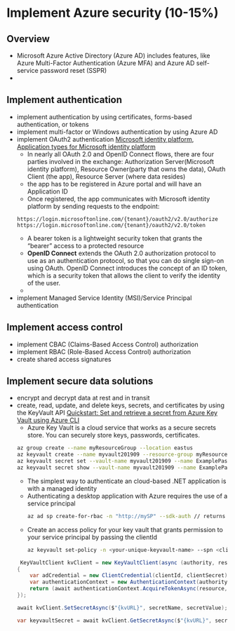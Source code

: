 # Implement Azure security (10-15%)

## Overview

* Microsoft Azure Active Directory (Azure AD) includes features, like Azure Multi-Factor Authentication (Azure MFA) and Azure AD self-service password reset (SSPR)
* 

## Implement authentication

* implement authentication by using certificates, forms-based authentication, or tokens
* implement multi-factor or Windows authentication by using Azure AD
* implement OAuth2 authentication [Microsoft identity platform](https://docs.microsoft.com/en-us/azure/active-directory/develop/active-directory-v2-protocols), [Application types for Microsoft identity platform](https://docs.microsoft.com/en-us/azure/active-directory/develop/v2-app-types)
    - In nearly all OAuth 2.0 and OpenID Connect flows, there are four parties involved in the exchange: Authorization Server(Microsoft identity platform),
    Resource Owner(party that owns the data), OAuth Client (the app), Resource Server (where data resides)
    - the app has to be registered in Azure portal and will have an Application ID
    - Once registered, the app communicates with Microsoft identity platform by sending requests to the endpoint:
    ```
    https://login.microsoftonline.com/{tenant}/oauth2/v2.0/authorize
    https://login.microsoftonline.com/{tenant}/oauth2/v2.0/token
    ```
    - A bearer token is a lightweight security token that grants the “bearer” access to a protected resource
    - **OpenID Connect** extends the OAuth 2.0 authorization protocol to use as an authentication protocol, so that you can do single sign-on using OAuth. OpenID Connect introduces the concept of an ID token, which is a security token that allows the client to verify the identity of the user.
    - 
* implement Managed Service Identity (MSI)/Service Principal authentication

## Implement access control

* implement CBAC (Claims-Based Access Control) authorization
* implement RBAC (Role-Based Access Control) authorization
* create shared access signatures

## Implement secure data solutions

* encrypt and decrypt data at rest and in transit
* create, read, update, and delete keys, secrets, and certificates by using the KeyVault API [Quickstart: Set and retrieve a secret from Azure Key Vault using Azure CLI](https://docs.microsoft.com/en-us/azure/key-vault/quick-create-cli)
    - Azure Key Vault is a cloud service that works as a secure secrets store. You can securely store keys, passwords, certificates.
    ```sh
    az group create --name myResourceGroup --location eastus
    az keyvault create --name myvault201909 --resource-group myResourceGroup --location eastus
    az keyvault secret set --vault-name myvault201909 --name ExamplePassword --value "12345"
    az keyvault secret show --vault-name myvault201909 --name ExamplePassword
    ```
    - The simplest way to authenticate an cloud-based .NET application is with a managed identity
    - Authenticating a desktop application with Azure requires the use of a service principal
        ```sh
        az ad sp create-for-rbac -n "http://mySP" --sdk-auth // returns a clientId and clientSecret
        ```
    - Create an access policy for your key vault that grants permission to your service principal by passing the clientId
        ```sh
        az keyvault set-policy -n <your-unique-keyvault-name> --spn <clientId-of-your-service-principal> --secret-permissions delete get list set --key-permissions create decrypt delete encrypt get list unwrapKey wrapKey
        ```
    ```cs
     KeyVaultClient kvClient = new KeyVaultClient(async (authority, resource, scope) =>
    {
        var adCredential = new ClientCredential(clientId, clientSecret);
        var authenticationContext = new AuthenticationContext(authority, null);
        return (await authenticationContext.AcquireTokenAsync(resource, adCredential)).AccessToken;
    });

    await kvClient.SetSecretAsync($"{kvURL}", secretName, secretValue);

    var keyvaultSecret = await kvClient.GetSecretAsync($"{kvURL}", secretName).ConfigureAwait(false);
    
    ```